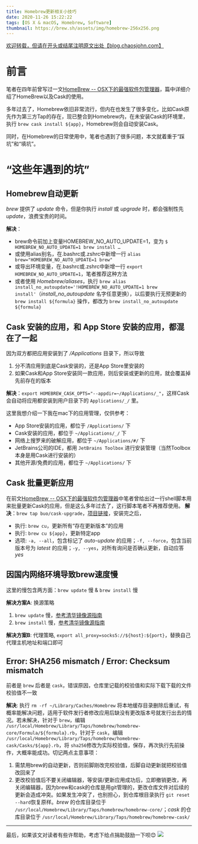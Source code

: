 ```yaml
---
title: Homebrew更新相关小技巧
date: 2020-11-26 15:22:22
tags: [OS X & macOS, Homebrew, Software]
thumbnail: https://brew.sh/assets/img/homebrew-256x256.png
---
```


[欢迎转载，但请在开头或结尾注明原文出处【blog.chaosjohn.com】](https://blog.chaosjohn.com/Homebrew-upgrade.html)
# 前言
笔者在四年前曾写过一文[HomeBrew -- OSX下的最强软件包管理器](/2016/05/26/HomeBrew-The-Best-Package-Manager-On-OSX/)，篇中详细介绍了HomeBrew以及Cask的使用。

多年过去了，Homebrew依旧非常流行，但内在也发生了很多变化，比如Cask原先作为第三方Tap的存在，现已整合到Homebrew内，在未安装Cask的环境里，执行 `brew cask install ${app}`，Homebrew则会自动安装Cask。

同时，在Homebrew的日常使用中，笔者也遇到了很多问题，本文就着重于“踩坑”和“填坑”。

# “这些年遇到的坑”
## Homebrew自动更新
*brew* 提供了 *update* 命令，但是你执行 *install* 或 *upgrade* 时，都会强制性先 *update*，浪费宝贵的时间。

**解决**：
- brew命令前加上变量HOMEBREW_NO_AUTO_UPDATE=1，变为 `$ HOMEBREW_NO_AUTO_UPDATE=1 brew install …`
- 或使用alias别名，在.bashrc或.zshrc中新增一行 `alias brew="HOMEBREW_NO_AUTO_UPDATE=1 brew"`
- 或导出环境变量，在.bashrc或.zshrc中新增一行 `export HOMEBREW_NO_AUTO_UPDATE=1`，笔者推荐这种方法
- 或者使用 *Homebrew/aliases*，执行 `brew alias install_no_autoupdate='!HOMEBREW_NO_AUTO_UPDATE=1 brew install'`（*install_no_autoupdate* 名字任意更换），以后要执行无预更新的 `brew install ${formula}` 操作，都改为 `brew install_no_autoupdate ${formula}`

## **Cask** 安装的应用，和 **App Store** 安装的应用，都混在了一起
因为双方都把应用安装到了 */Applications* 目录下，所以导致
1. 分不清应用到底是Cask安装的，还是App Store里安装的
2. 如果Cask和App Store安装同一款应用，则后安装或更新的应用，就会覆盖掉先前存在的版本

**解决**：`export HOMEBREW_CASK_OPTS="--appdir=~/Applications/_"`，这样Cask会自动将应用都安装到用户目录下的 `Applications/_/` 里。

这里我想介绍一下我在mac下的应用管理，仅供参考：
- App Store安装的应用，都位于 `/Applications/` 下
- Cask安装的应用，都位于 `~/Applications/_/` 下
- 网络上搜罗来的破解应用，都位于 `~/Applications/#/` 下
- JetBrains公司的IDE，都用 `JetBrains Toolbox` 进行安装管理（当然Toolbox本身是用Cask进行安装的）
- 其他开源/免费的应用，都位于 `~/Applications/` 下

## **Cask** 批量更新应用
在前文[HomeBrew -- OSX下的最强软件包管理器](/2016/05/26/HomeBrew-The-Best-Package-Manager-On-OSX/)中笔者曾给出过一行shell脚本用来批量更新Cask的应用，但是这么多年过去了，这行脚本笔者不再推荐使用。
**解决**：`brew tap buo/cask-upgrade`，[项目链接](https://github.com/buo/homebrew-cask-upgrade)，安装完之后，
- 执行: `brew cu`，更新所有“存在更新版本”的应用
- 执行: `brew cu ${app}`，更新特定app
- 选项: `-a, --all`，包含标记了 *auto-update* 的应用；`-f, --force`，包含当前版本号为 *latest* 的应用；`-y, --yes`，对所有询问是否确认更新，自动应答 *yes*


## 因国内网络环境导致brew速度慢
这里的慢包含两方面：`brew update` 慢 & `brew install` 慢

**解决方案A**: 换源策略
1. `brew update` 慢，[参考清华镜像源指南](https://mirrors.tuna.tsinghua.edu.cn/help/homebrew/)
2. `brew install` 慢，[参考清华镜像源指南](https://mirrors.tuna.tsinghua.edu.cn/help/homebrew-bottles/)

**解决方案B**: 代理策略, `export all_proxy=socks5://${host}:${port}`，替换自己代理主机地址和端口即可


## Error: SHA256 mismatch / Error: Checksum mismatch
前者是 `brew` 后者是 `cask`，错误原因，仓库里记载的校验值和实际下载下载的文件校验值不一致

**解决**: 执行 `rm -rf ~/Library/Caches/Homebrew` 将本地缓存目录删除后重试，有概率能解决问题，适用于软件发行者修改应用后缺没有更改版本号就发行出去的情况。若未解决，针对于 `brew`，编辑 `/usr/local/Homebrew/Library/Taps/homebrew/homebrew-core/Formula/${formula}.rb`，针对于 `cask`，编辑 `/usr/local/Homebrew/Library/Taps/homebrew/homebrew-cask/Casks/${app}.rb`，将 `sha256`修改为实际校验值，保存，再次执行先前操作，大概率能成功。切记两点主意事项：
1. 需禁用brew的自动更新，否则前脚刚改完校验值，后脚自动更新就把校验值改回来了
2. 更改校验值后不要关闭编辑器，等安装/更新应用成功后，立即撤销更改，再关闭编辑器，因为brew和cask的仓库是用git管理的，更改仓库文件对后续的更新会造成冲突。如果发生冲突了，也别担心，到仓库根目录执行 `git reset --hard`恢复原样。*brew* 的仓库目录位于 `/usr/local/Homebrew/Library/Taps/homebrew/homebrew-core/`；*cask* 的仓库目录位于 `/usr/local/Homebrew/Library/Taps/homebrew/homebrew-cask/`

---

最后，如果该文对读者有些许帮助，考虑下给点捐助鼓励一下呗😊
![](https://image.blog.chaosjohn.com/donate-me.png)
